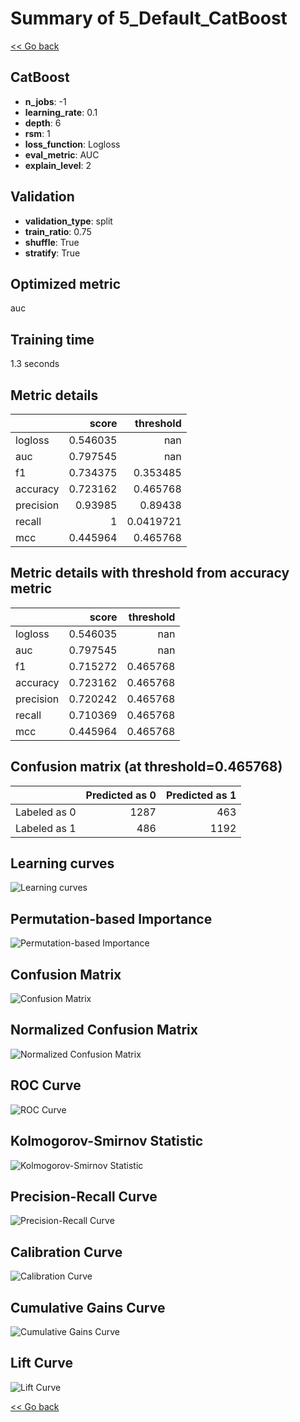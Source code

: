 # Summary of 5_Default_CatBoost

[<< Go back](../README.md)

## CatBoost

- **n_jobs**: -1
- **learning_rate**: 0.1
- **depth**: 6
- **rsm**: 1
- **loss_function**: Logloss
- **eval_metric**: AUC
- **explain_level**: 2

## Validation

- **validation_type**: split
- **train_ratio**: 0.75
- **shuffle**: True
- **stratify**: True

## Optimized metric

auc

## Training time

1.3 seconds

## Metric details

|           |    score |   threshold |
|:----------|---------:|------------:|
| logloss   | 0.546035 | nan         |
| auc       | 0.797545 | nan         |
| f1        | 0.734375 |   0.353485  |
| accuracy  | 0.723162 |   0.465768  |
| precision | 0.93985  |   0.89438   |
| recall    | 1        |   0.0419721 |
| mcc       | 0.445964 |   0.465768  |

## Metric details with threshold from accuracy metric

|           |    score |   threshold |
|:----------|---------:|------------:|
| logloss   | 0.546035 |  nan        |
| auc       | 0.797545 |  nan        |
| f1        | 0.715272 |    0.465768 |
| accuracy  | 0.723162 |    0.465768 |
| precision | 0.720242 |    0.465768 |
| recall    | 0.710369 |    0.465768 |
| mcc       | 0.445964 |    0.465768 |

## Confusion matrix (at threshold=0.465768)

|              |   Predicted as 0 |   Predicted as 1 |
|:-------------|-----------------:|-----------------:|
| Labeled as 0 |             1287 |              463 |
| Labeled as 1 |              486 |             1192 |

## Learning curves

![Learning curves](learning_curves.png)

## Permutation-based Importance

![Permutation-based Importance](permutation_importance.png)

## Confusion Matrix

![Confusion Matrix](confusion_matrix.png)

## Normalized Confusion Matrix

![Normalized Confusion Matrix](confusion_matrix_normalized.png)

## ROC Curve

![ROC Curve](roc_curve.png)

## Kolmogorov-Smirnov Statistic

![Kolmogorov-Smirnov Statistic](ks_statistic.png)

## Precision-Recall Curve

![Precision-Recall Curve](precision_recall_curve.png)

## Calibration Curve

![Calibration Curve](calibration_curve_curve.png)

## Cumulative Gains Curve

![Cumulative Gains Curve](cumulative_gains_curve.png)

## Lift Curve

![Lift Curve](lift_curve.png)

[<< Go back](../README.md)
